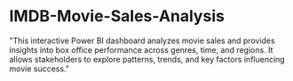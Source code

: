 # IMDB-Movie-Sales-Analysis
"This interactive Power BI dashboard analyzes movie sales and provides insights into box office performance across genres, time, and regions. It allows stakeholders to explore patterns, trends, and key factors influencing movie success."
